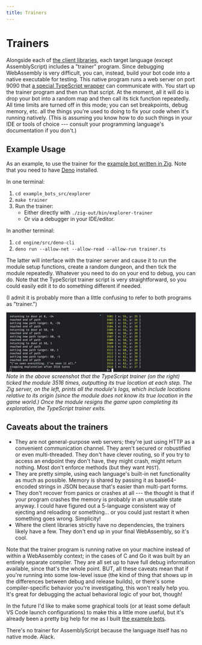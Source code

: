 ```yaml
---
title: Trainers
---
```


# Trainers

Alongside each of [the client libraries](./libraries.md), each target language (except AssemblyScript) includes a "trainer" program. Since debugging WebAssembly is very difficult, you can, instead, build your bot code into a native executable for testing. This native program runs a web server on port 9090 that [a special TypeScript wrapper](../engine/src/deno-cli/trainer.ts) can communicate with. You start up the trainer program and then run that script. At the moment, all it will do is drop your bot into a random map and then call its tick function repeatedly. All time limits are turned off in this mode; you can set breakpoints, debug memory, etc. all the things you're used to doing to fix your code when it's running natively. (This is assuming you know how to do such things in your IDE or tools of choice --- consult your programming language's documentation if you don't.)

## Example Usage
As an example, to use the trainer for the [example bot written in Zig](../example_bots_src/explorer/). Note that you need to have [Deno](https://deno.com) installed.

In one terminal:
1. `cd example_bots_src/explorer`
2. `make trainer`
3. Run the trainer:
   * Either directly with `./zig-out/bin/explorer-trainer`
   * Or via a debugger in your IDE/editor. 

In another terminal:
1. `cd engine/src/deno-cli`
2. `deno run --allow-net --allow-read --allow-run trainer.ts`

The latter will interface with the trainer server and cause it to run the module setup functions, create a random dungeon, and then tick the module repeatedly. Whatever you need to do on your end to debug, you can do. Note that the TypeScript trainer script is very straightforward, so you could easily edit it to do something different if needed. 

(I admit it is probably more than a little confusing to refer to both programs as "trainer.")

![trainer screenshot](./img/trainer-screenshot.png)
_Note in the above screenshot that the TypeScript trainer (on the right) ticked the module 3516 times, outputting its true location at each step. The Zig server, on the left, prints all the module's logs, which include locations relative to its origin (since the module does not know its true location in the game world.) Once the module resigns the game upon completing its exploration, the TypeScript trainer exits._

## Caveats about the trainers
* They are not general-purpose web servers; they're just using HTTP as a convenient communication channel. They aren't secured or robustified or even multi-threaded. They don't have clever routing, so if you try to access an endpoint they don't have, they might crash, might return nothing. Most don't enforce methods (but they want `POST`).
* They are pretty simple, using each language's built-in net functionality as much as possible. Memory is shared by passing it as base64-encoded strings in JSON because that's easier than multi-part forms. 
* They don't recover from panics or crashes at all --- the thought is that if your program crashes the memory is probably in an unusable state anyway. I could have figured out a 5-language consistent way of ejecting and reloading or something... or you could just restart it when something goes wrong. Simplicity! 
* Where the client libraries strictly have no dependencies, the trainers likely have a few. They don't end up in your final WebAssembly, so it's cool. 

Note that the trainer program is running native on your machine instead of within a WebAssembly context; in the cases of C and Go it was built by an entirely separate compiler. They are all set up to have full debug information available, since that's the whole point. BUT, all these caveats mean that if you're running into some low-level issue (the kind of thing that shows up in the differences between debug and release builds), or there's some compiler-specific behavior you're investigating, this won't really help you. It's great for debugging the actual behavioral logic of your bot, though! 

In the future I'd like to make some graphical tools (or at least some default VS Code launch configurations) to make this a little more useful, but it's already been a pretty big help for me as I built [the example bots](../example_bots_src/). 

There's no trainer for AssemblyScript because the language itself has no native mode. Alack.
